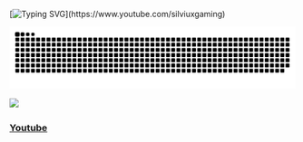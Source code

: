 <p align="left"> </p>


[![Typing SVG](https://readme-typing-svg.demolab.com?font=Fira+Code&pause=1000&color=FFFFFF&width=435&lines=Hi+👋+I'm+SXG.+Welcome!)](https://www.youtube.com/silviuxgaming)

![Snake animation](https://github.com/MagnoEfren/magnoefren/blob/main/github_snake.svg)


<a href="https://www.youtube.com/@silviuxgaming" target="_blank">
  
<img src="https://img.shields.io/badge/YouTube-FF0905?style=for-the-badge&logo=youtube&logoColor=white" target="_blank">  

### [Youtube](https://youtube.com/@silviuxgaming?sub_confirmation=1)
